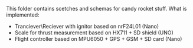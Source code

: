This folder contains scetches and schemas for candy rocket stuff.
What is implemented:
- Tranciever\Reciever with ignitor based on nrF24L01 (Nano)
- Scale for thrust measurement based on HX711 + SD shield (UNO)
- Flight controller based on MPU6050 + GPS + GSM + SD card (Nano)